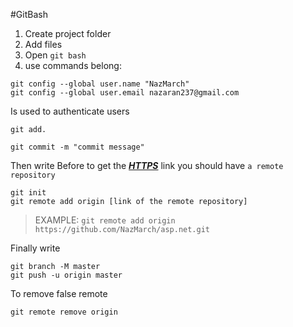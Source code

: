 #GitBash

1) Create project folder
2) Add files
3) Open `git bash`
4) use commands belong:


```git
git config --global user.name "NazMarch"
git config --global user.email nazaran237@gmail.com

```
Is used to authenticate users

```git
git add.

git commit -m "commit message"
```

Then write 
Before to get the ***<u>HTTPS</u>*** link you should have `a remote repository`
```git
git init
git remote add origin [link of the remote repository] 
```
>EXAMPLE:
``git remote add origin https://github.com/NazMarch/asp.net.git``


Finally write
```git 
git branch -M master
git push -u origin master
```



To remove false remote 
```git 
git remote remove origin
```